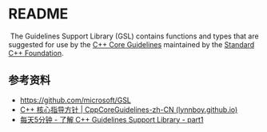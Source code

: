 # README

​	The Guidelines Support Library (GSL) contains functions and types that are suggested for use by the [C++ Core Guidelines](https://github.com/isocpp/CppCoreGuidelines) maintained by the [Standard C++ Foundation](https://isocpp.org/).

## 参考资料

* https://github.com/microsoft/GSL
* [C++ 核心指导方针 | CppCoreGuidelines-zh-CN (lynnboy.github.io)](https://lynnboy.github.io/CppCoreGuidelines-zh-CN/CppCoreGuidelines-zh-CN.html)
* [每天5分钟 - 了解 C++ Guidelines Support Library - part1](https://www.bilibili.com/list/watchlater?oid=1653386595&bvid=BV1gE421K7ez&spm_id_from=333.337.top_right_bar_window_view_later.content.click)